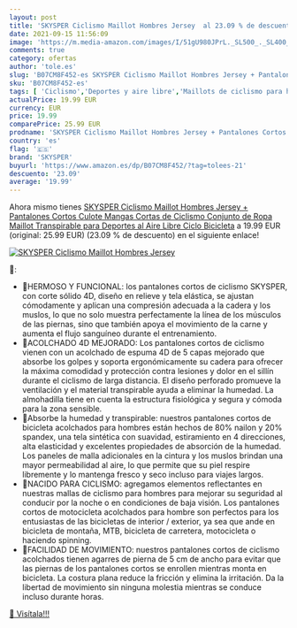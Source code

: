 ```yaml
---
layout: post
title: 'SKYSPER Ciclismo Maillot Hombres Jersey  al 23.09 % de descuento'
date: 2021-09-15 11:56:09
image: 'https://m.media-amazon.com/images/I/51gU980JPrL._SL500_._SL400_.jpg'
comments: true
category: ofertas
author: 'tole.es'
slug: 'B07CM8F452-es SKYSPER Ciclismo Maillot Hombres Jersey + Pantalones...'
sku: 'B07CM8F452-es'
tags: [ 'Ciclismo','Deportes y aire libre','Maillots de ciclismo para hombre','Ropa de ciclismo','Ropa de ciclismo para hombre','Ropa y equipo para deportes','bicicleta','skysper', ]
actualPrice: 19.99 EUR
currency: EUR
price: 19.99
comparePrice: 25.99 EUR
prodname: 'SKYSPER Ciclismo Maillot Hombres Jersey + Pantalones Cortos Culote Mangas Cortas de Ciclismo Conjunto de Ropa Maillot Transpirable para Deportes al Aire Libre Ciclo Bicicleta'
country: 'es'
flag: '🇪🇸'
brand: 'SKYSPER'
buyurl: 'https://www.amazon.es/dp/B07CM8F452/?tag=tolees-21'
descuento: '23.09'
average: '19.99'
---
```


Ahora mismo tienes [SKYSPER Ciclismo Maillot Hombres Jersey + Pantalones Cortos Culote Mangas Cortas de Ciclismo Conjunto de Ropa Maillot Transpirable para Deportes al Aire Libre Ciclo Bicicleta](https://www.amazon.es/dp/B07CM8F452/?tag=tolees-21) a 19.99 EUR (original: 25.99 EUR) (23.09 %  de descuento) en el siguiente enlace!

[![SKYSPER Ciclismo Maillot Hombres Jersey ](https://m.media-amazon.com/images/I/51gU980JPrL._SL500_._SL400_.jpg)](https://www.amazon.es/dp/B07CM8F452/?tag=tolees-21)

🔎:

- 🚴HERMOSO Y FUNCIONAL: los pantalones cortos de ciclismo SKYSPER, con corte sólido 4D, diseño en relieve y tela elástica, se ajustan cómodamente y aplican una compresión adecuada a la cadera y los muslos, lo que no solo muestra perfectamente la línea de los músculos de las piernas, sino que también apoya el movimiento de la carne y aumenta el flujo sanguíneo durante el entrenamiento.
- 🚴ACOLCHADO 4D MEJORADO: Los pantalones cortos de ciclismo vienen con un acolchado de espuma 4D de 5 capas mejorado que absorbe los golpes y soporta ergonómicamente su cadera para ofrecer la máxima comodidad y protección contra lesiones y dolor en el sillín durante el ciclismo de larga distancia. El diseño perforado promueve la ventilación y el material transpirable ayuda a eliminar la humedad. La almohadilla tiene en cuenta la estructura fisiológica y segura y cómoda para la zona sensible.
- 🚴Absorbe la humedad y transpirable: nuestros pantalones cortos de bicicleta acolchados para hombres están hechos de 80% nailon y 20% spandex, una tela sintética con suavidad, estiramiento en 4 direcciones, alta elasticidad y excelentes propiedades de absorción de la humedad. Los paneles de malla adicionales en la cintura y los muslos brindan una mayor permeabilidad al aire, lo que permite que su piel respire libremente y lo mantenga fresco y seco incluso para viajes largos.
- 🚴NACIDO PARA CICLISMO: agregamos elementos reflectantes en nuestras mallas de ciclismo para hombres para mejorar su seguridad al conducir por la noche o en condiciones de baja visión. Los pantalones cortos de motocicleta acolchados para hombre son perfectos para los entusiastas de las bicicletas de interior / exterior, ya sea que ande en bicicleta de montaña, MTB, bicicleta de carretera, motocicleta o haciendo spinning.
- 🚴FACILIDAD DE MOVIMIENTO: nuestros pantalones cortos de ciclismo acolchados tienen agarres de pierna de 5 cm de ancho para evitar que las piernas de los pantalones cortos se enrollen mientras monta en bicicleta. La costura plana reduce la fricción y elimina la irritación. Da la libertad de movimiento sin ninguna molestia mientras se conduce incluso durante horas.

[🛒 Visítala!!!](https://www.amazon.es/dp/B07CM8F452/?tag=tolees-21)
